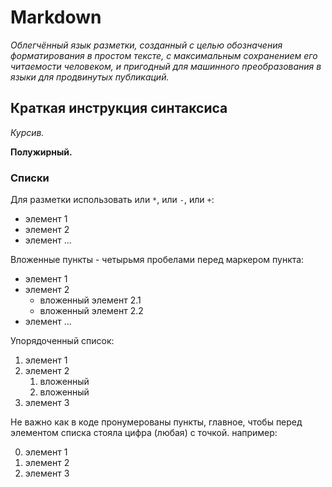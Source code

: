 # Markdown

*Облегчённый язык разметки, созданный с целью обозначения форматирования в простом тексте, с максимальным сохранением его читаемости человеком, и пригодный для машинного преобразования в языки для продвинутых публикаций.*

## Краткая инструкция синтаксиса
*Курсив.*

**Полужирный.**

### Списки

Для разметки использовать или `*`, или `-`, или `+`:

- элемент 1
- элемент 2
- элемент ...

Вложенные пункты - четырьмя пробелами перед маркером пункта:

* элемент 1
* элемент 2
    * вложенный элемент 2.1
    * вложенный элемент 2.2
* элемент ...

Упорядоченный список:

1. элемент 1
2. элемент 2
    1. вложенный
    2. вложенный
3. элемент 3

Не важно как в коде пронумерованы пункты, главное, чтобы перед элементом списка стояла цифра (любая) с точкой. например:

0. элемент 1
0. элемент 2
0. элемент 3


